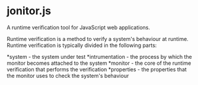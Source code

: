 # jonitor.js
A runtime verification tool for JavaScript web applications.

Runtime verification is a method to verify a system's behaviour at runtime. Runtime verification is typically divided in the following parts:

*system - the system under test
*intrumentation - the process by which the monitor becomes attached to the system
*monitor - the core of the runtime verification that performs the verification
*properties - the properties that the monitor uses to check the system's behaviour

